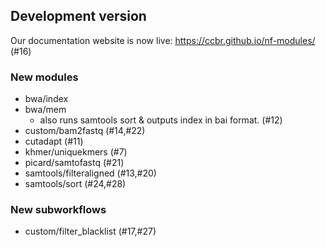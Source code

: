 ## Development version

Our documentation website is now live: <https://ccbr.github.io/nf-modules/> (#16)

### New modules

- bwa/index
- bwa/mem
  - also runs samtools sort & outputs index in bai format. (#12)
- custom/bam2fastq (#14,#22)
- cutadapt (#11)
- khmer/uniquekmers (#7)
- picard/samtofastq (#21)
- samtools/filteraligned (#13,#20)
- samtools/sort (#24,#28)

### New subworkflows

- custom/filter_blacklist (#17,#27)
